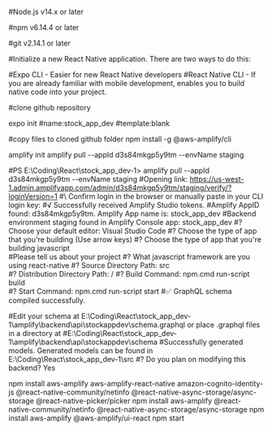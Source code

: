 #Node.js v14.x or later

#npm v6.14.4 or later

#git v2.14.1 or later

#Initialize a new React Native application. There are two ways to do this:

#Expo CLI - Easier for new React Native developers
#React Native CLI - If you are already familiar with mobile development, enables you to build native code into your project.

#clone github repository

expo init  #name:stock_app_dev #template:blank 

#copy files to cloned github folder
npm install -g @aws-amplify/cli

amplify init
amplify pull --appId d3s84mkgp5y9tm --envName staging

#PS E:\Coding\React\stock_app_dev-1> amplify pull --appId d3s84mkgp5y9tm --envName staging
#Opening link: https://us-west-1.admin.amplifyapp.com/admin/d3s84mkgp5y9tm/staging/verify/?loginVersion=1
#\ Confirm login in the browser or manually paste in your CLI login key:
#√ Successfully received Amplify Studio tokens.
#Amplify AppID found: d3s84mkgp5y9tm. Amplify App name is: stock_app_dev
#Backend environment staging found in Amplify Console app: stock_app_dev
#? Choose your default editor: Visual Studio Code
#? Choose the type of app that you're building (Use arrow keys)
#? Choose the type of app that you're building javascript  
#Please tell us about your project
#? What javascript framework are you using react-native
#? Source Directory Path:  src      
#? Distribution Directory Path: /
#? Build Command:  npm.cmd run-script build  
#? Start Command: npm.cmd run-script start
#✅ GraphQL schema compiled successfully.

#Edit your schema at E:\Coding\React\stock_app_dev-1\amplify\backend\api\stockappdev\schema.graphql or place .graphql files in a directory at #E:\Coding\React\stock_app_dev-1\amplify\backend\api\stockappdev\schema
#Successfully generated models. Generated models can be found in E:\Coding\React\stock_app_dev-1\src
#? Do you plan on modifying this backend? Yes


npm install aws-amplify aws-amplify-react-native amazon-cognito-identity-js @react-native-community/netinfo @react-native-async-storage/async-storage @react-native-picker/picker
npm install aws-amplify @react-native-community/netinfo @react-native-async-storage/async-storage
npm install aws-amplify @aws-amplify/ui-react
npm start